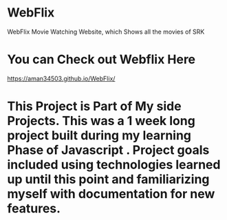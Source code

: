# WebFlix
WebFlix Movie Watching Website, which Shows all the movies of SRK 

# You can Check out Webflix Here
https://aman34503.github.io/WebFlix/

# This Project is Part of My side Projects. This was a 1 week long project built during my learning Phase of Javascript . Project goals included using technologies learned up until this point and familiarizing myself with documentation for new features.
